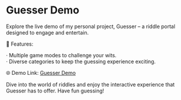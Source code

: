 # Guesser Demo

Explore the live demo of my personal project, Guesser – a riddle portal designed to engage and entertain.

🚀 Features:

· Multiple game modes to challenge your wits.</br>
· Diverse categories to keep the guessing experience exciting.

🌐 Demo Link: [Guesser Demo](https://javier-aragones.000webhostapp.com/Guesser-Demo/index.php)

Dive into the world of riddles and enjoy the interactive experience that Guesser has to offer. Have fun guessing!


